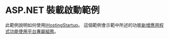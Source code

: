 # <a name="aspnet-hosting-startup-sample"></a>ASP.NET 裝載啟動範例

此範例說明如何使用[IHostingStartup](https://docs.microsoft.com/dotnet/api/microsoft.aspnetcore.hosting.ihostingstartup)。 這個範例會示範中所述的功能[新增應用程式功能使用平台專屬組態](https://docs.microsoft.com/aspnet/core/host-and-deploy/platform-specific-configuration)。
